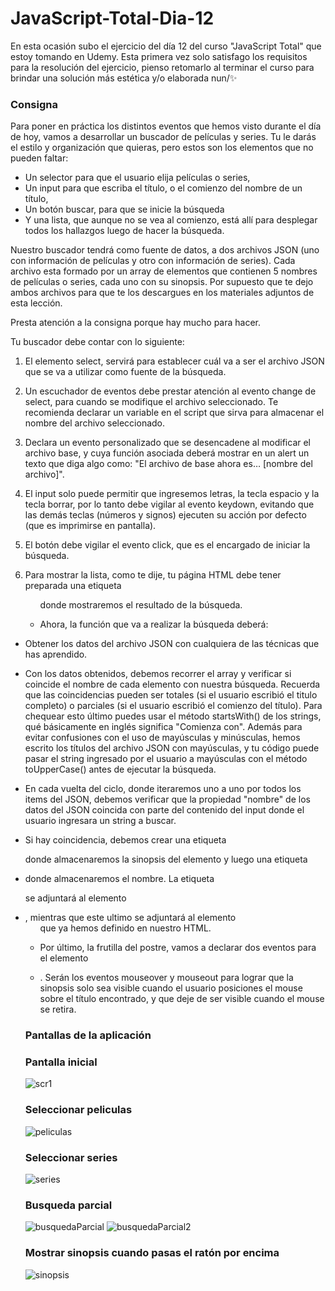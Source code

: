 # JavaScript-Total-Dia-12
En esta ocasión subo el ejercicio del día 12 del curso "JavaScript Total" que estoy tomando en Udemy. 
Esta primera vez solo satisfago los requisitos para la resolución del ejercicio, pienso retomarlo al terminar el curso para brindar una solución más estética y/o elaborada nun/✨

### Consigna
Para poner en práctica los distintos eventos que hemos visto durante el día de hoy, vamos a desarrollar un buscador de películas y series. 
Tu le darás el estilo y organización que quieras, pero estos son los elementos que no pueden faltar:

* Un selector para que el usuario elija películas o series,
* Un input para que escriba el título, o el comienzo del nombre de un título,
* Un botón buscar, para que se inicie la búsqueda
* Y una lista, que aunque no se vea al comienzo, está allí para desplegar todos los hallazgos luego de hacer la búsqueda.
	
Nuestro buscador tendrá como fuente de datos, a dos archivos JSON (uno con información de películas y 
otro con información de series). Cada archivo esta formado por un array de elementos que contienen 
5 nombres de películas o series, cada uno con su sinopsis. Por supuesto que te dejo 
ambos archivos para que te los descargues en los materiales adjuntos de esta lección.

Presta atención a la consigna porque hay mucho para hacer. 

Tu buscador debe contar con lo siguiente:

1. El elemento select, servirá para establecer cuál va a ser el archivo JSON que se va a utilizar como fuente de la búsqueda. 
 
2. Un escuchador de eventos debe prestar atención al evento change de select, para cuando se modifique el archivo seleccionado. 
Te recomienda declarar un variable en el script que sirva para almacenar el nombre del archivo seleccionado.

3. Declara un evento personalizado que se desencadene al modificar el archivo base, 
y cuya función asociada deberá mostrar en un alert un texto que diga algo como: "El archivo de base ahora es… [nombre del archivo]".

4. El input solo puede permitir que ingresemos letras, la tecla espacio y la tecla borrar, 
por lo tanto debe vigilar al evento keydown, evitando que las demás teclas (números y signos) ejecuten su acción por defecto (que es imprimirse en pantalla). 
	
 5. El botón debe vigilar el evento click, que es el encargado de iniciar la búsqueda.
	
 6. Para mostrar la lista, como te dije, tu página HTML debe tener preparada una etiqueta <ul> donde mostraremos el resultado de la búsqueda.
	
 7. Ahora, la función que va a realizar la búsqueda deberá:
		
* Obtener los datos del archivo JSON con cualquiera de las técnicas que has aprendido. 
		
* Con los datos obtenidos, debemos recorrer el array y verificar si coincide el nombre de cada elemento con nuestra búsqueda. 
	Recuerda que las coincidencias pueden ser totales (si el usuario escribió el titulo completo) o parciales 
	(si el usuario escribió el comienzo del título). Para chequear esto último puedes usar el método startsWith() 
	de los strings, qué básicamente en inglés significa "Comienza con". Además para evitar confusiones con el uso de mayúsculas y minúsculas, 
	hemos escrito los títulos del archivo JSON con mayúsculas, y tu código puede pasar el string ingresado por el usuario a mayúsculas 
	con el método toUpperCase() antes de ejecutar la búsqueda.
		
* En cada vuelta del ciclo, donde iteraremos uno a uno por todos los items del JSON, debemos verificar que la propiedad "nombre" 
	de los datos del JSON coincida con parte del contenido del input donde el usuario ingresara un string a buscar. 

* Si hay coincidencia, debemos crear una etiqueta <p> donde almacenaremos la sinopsis del elemento y 
	luego una etiqueta <li> donde almacenaremos el nombre. La etiqueta <p> se adjuntará al elemento <li>, 
	mientras que este ultimo se adjuntará al elemento <ul> que ya hemos definido en nuestro HTML.
		
* Por último, la frutilla del postre, vamos a declarar dos eventos para el elemento <li>. 
	Serán los eventos mouseover y mouseout para lograr que la sinopsis solo sea visible cuando el usuario posiciones 
	el mouse sobre el título encontrado, y que deje de ser visible cuando el mouse se retira.

### Pantallas de la aplicación

### Pantalla inicial
![scr1](https://github.com/Alejandro-Az/JavaScript-Total-Dia-12/assets/105530752/2d27f2e4-aad4-4a51-9579-275f221ff042)

### Seleccionar peliculas
![peliculas](https://github.com/Alejandro-Az/JavaScript-Total-Dia-12/assets/105530752/e716f595-69b0-477a-8fd5-b327cd62d60d)

### Seleccionar series
![series](https://github.com/Alejandro-Az/JavaScript-Total-Dia-12/assets/105530752/2270584a-6037-41c7-9c05-2e2dcda651b4)

### Busqueda parcial
![busquedaParcial](https://github.com/Alejandro-Az/JavaScript-Total-Dia-12/assets/105530752/510fa6d8-8426-4ad9-8996-f2ef0539e7b9)
![busquedaParcial2](https://github.com/Alejandro-Az/JavaScript-Total-Dia-12/assets/105530752/25ec114f-529c-4a22-917c-0d4bd4849d84)

### Mostrar sinopsis cuando pasas el ratón por encima 
![sinopsis](https://github.com/Alejandro-Az/JavaScript-Total-Dia-12/assets/105530752/22554a9d-babf-435d-bf16-4ddc4bfc71e6)




